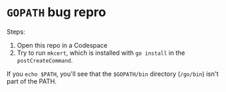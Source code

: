 `GOPATH` bug repro
==================

Steps:

1. Open this repo in a Codespace
2. Try to run `mkcert`, which is installed with `go install` in the `postCreateCommand`.

If you `echo $PATH`, you'll see that the `$GOPATH/bin` directory (`/go/bin`) isn't part of the PATH.